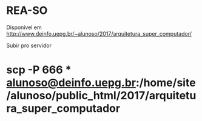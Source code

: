 # REA-SO
Disponível em http://www.deinfo.uepg.br/~alunoso/2017/arquitetura_super_computador/

Subir pro servidor 
# scp -P 666 *   alunoso@deinfo.uepg.br:/home/site/alunoso/public_html/2017/arquitetura_super_computador

